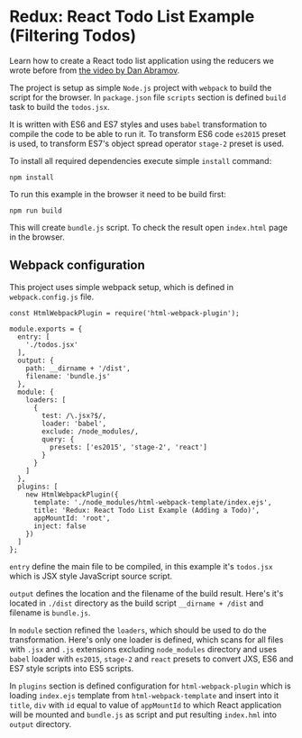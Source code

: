 # Redux: React Todo List Example (Filtering Todos)
Learn how to create a React todo list application using the reducers we wrote before from [the video by Dan Abramov](https://egghead.io/lessons/javascript-redux-react-todo-list-example-filtering-todos).

The project is setup as simple `Node.js` project with `webpack` to build the script for the browser. In `package.json` file `scripts` section is defined `build` task to build the `todos.jsx`. 

It is written with ES6 and ES7 styles and uses `babel` transformation to compile the code to be able to run it. To transform ES6 code `es2015` preset is used, to transform ES7's object spread operator `stage-2` preset is used.

To install all required dependencies execute simple `install` command:

	npm install
	
To run this example in the browser it need to be build first:
	
	npm run build

This will create `bundle.js` script. To check the result open `index.html` page in the browser.

## Webpack configuration
This project uses simple webpack setup, which is defined in `webpack.config.js` file.

	const HtmlWebpackPlugin = require('html-webpack-plugin');

	module.exports = {
	  entry: [
	    './todos.jsx'
	  ],
	  output: {
	    path: __dirname + '/dist',
	    filename: 'bundle.js'
	  },
	  module: {
	    loaders: [
	      {
	        test: /\.jsx?$/,
	        loader: 'babel',
	        exclude: /node_modules/,
	        query: {
	          presets: ['es2015', 'stage-2', 'react']
	        }
	      }
	    ]
	  }, 
	  plugins: [
	    new HtmlWebpackPlugin({
	      template: './node_modules/html-webpack-template/index.ejs',
	      title: 'Redux: React Todo List Example (Adding a Todo)',
	      appMountId: 'root',
	      inject: false
	    })
	  ]
	};

`entry` define the main file to be compiled, in this example it's `todos.jsx` which is JSX style JavaScript source script.

`output` defines the location and the filename of the build result. Here's it's located in `./dist` directory as the build script `__dirname + /dist` and filename is `bundle.js`.

In `module` section refined the `loaders`, which should be used to do the transformation. Here's only one loader is defined, which scans for all files with `.jsx` and `.js` extensions excluding `node_modules` directory and uses `babel` loader with `es2015`, `stage-2` and `react` presets to convert JXS, ES6 and ES7 style scripts into ES5 scripts.

In `plugins` section is defined configuration for `html-webpack-plugin` which is loading `index.ejs` template from `html-webpack-template` and insert into it `title`, `div` with `id` equal to value of `appMountId` to which React application will be mounted and `bundle.js` as script and put resulting `index.hml` into `output` directory.